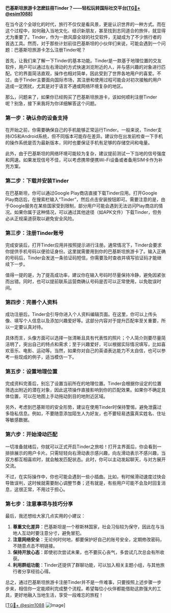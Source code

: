 **巴基斯坦旅游卡怎麽註冊Tinder？——轻松玩转国际社交平台[[TG💪+ @esim1088](https://t.me/s/esim1088)]**

在当今这个全球化的时代，旅行不仅仅是看风景，更是认识世界的一种方式。而在这个过程中，如何融入当地文化、结识新朋友，甚至找到志同道合的旅伴，就显得尤为重要了。Tinder，作为一款风靡全球的社交软件，无疑成为了不少旅行者的首选工具。然而，对于那些计划前往巴基斯坦的小伙伴们来说，可能会遇到一个问题：巴基斯坦旅游卡怎么注册Tinder呢？

首先，让我们来了解一下Tinder的基本功能。Tinder是一款基于地理位置的交友软件，用户可以通过左右滑动的方式快速浏览附近的人，并与感兴趣的对象进行匹配。它的界面简洁直观，操作也相对简单，因此受到了世界各地用户的喜爱。不过，由于Tinder主要面向国际市场，其注册和使用过程可能会对初次接触的用户造成一定困扰，尤其是对于语言不通或网络环境复杂的地区。

那么，问题来了，如果你已经购买了巴基斯坦旅游卡，该如何顺利注册Tinder呢？别急，接下来我将为你详细解答这个问题。

### **第一步：确认你的设备支持**
在开始之前，你需要确保自己的手机能够正常运行Tinder。一般来说，Tinder支持iOS和Android系统，但不同版本可能存在差异。建议你在出发前检查一下手机的操作系统是否为最新版本，同时也要保证手机有足够的存储空间和电量。

此外，由于巴基斯坦的网络环境可能较为复杂，建议提前测试一下当地的信号强度和网速。如果发现信号不佳，可以考虑携带便携Wi-Fi设备或者备用SIM卡作为补充方案。

### **第二步：下载并安装Tinder**
在巴基斯坦，你可以通过Google Play商店直接下载Tinder应用。打开Google Play商店后，在搜索栏输入“Tinder”，然后点击安装按钮即可。需要注意的是，由于Google服务在某些国家受到限制，部分用户可能会遇到无法访问Play商店的情况。如果你属于这种情况，可以通过其他途径（如APK文件）下载Tinder，但务必从正规渠道获取以避免安全风险。

### **第三步：注册Tinder账号**
完成安装后，打开Tinder应用并按照提示进行注册。通常情况下，Tinder会要求你提供手机号码以便验证身份。这里就需要用到你的巴基斯坦旅游卡了。输入正确的号码后，Tinder会发送一条验证码短信，你需要及时查收并填写验证码才能继续下一步。

值得一提的是，为了提高成功率，建议你在输入号码时尽量保持冷静，避免因紧张而出错。同时，也可以提前联系运营商确认号码是否可以正常使用，以免耽误时间。

### **第四步：完善个人资料**
成功注册后，Tinder会引导你进入个人资料编辑页面。在这里，你可以上传头像、填写个人信息以及添加兴趣爱好等。这部分内容对于提升匹配率至关重要，所以一定要认真对待。

具体而言，头像方面可以选择一张清晰且具有代表性的照片；个人简介则要尽量简洁明了，突出自己的特点和需求；至于兴趣爱好，可以根据实际情况填写，比如喜欢音乐、电影、运动等。当然，如果你对自己的英语表达能力不太自信，也可以参考一些现成的例子，适当模仿一下。

### **第五步：设置地理位置**
完成资料完善后，别忘了设置当前所在的地理位置。Tinder会根据你设定的位置筛选出附近的潜在对象，因此这项操作直接影响到你的匹配效果。如果你不确定具体位置，可以在地图上手动拖动到目的地附近区域。

另外，考虑到巴基斯坦的安全形势，建议在使用Tinder时保持警惕，避免泄露过多隐私信息。例如，不要随意添加陌生人为好友，也不要轻易透露真实姓名、住址等敏感数据。

### **第六步：开始滑动匹配**
一切准备就绪后，你就可以正式开启Tinder之旅啦！打开主界面后，你会看到一排排展示的用户卡片。只需轻轻向右滑动表示感兴趣，向左滑动表示不感兴趣，当双方都互相喜欢时，就会触发匹配状态。此时，你可以主动发起聊天，与对方展开交流。

不过，在实际操作中，你也可能会遇到一些小插曲。比如，有时候滑动速度过快会导致误判，这时候就需要耐心调整节奏；还有就是，有些用户可能不会及时回复消息，这很正常，不用过于担心。

### **第七步：注意事项与技巧分享**
最后，我还想给大家几点实用的小建议：

1. **尊重文化差异**：巴基斯坦是一个穆斯林国家，社会习俗较为保守，因此在与当地人互动时要注意分寸，避免冒犯。
2. **注意网络安全**：无论何时何地，都要保护好自己的账号安全，定期修改密码，不随意点击不明链接。
3. **保持开放心态**：即使初次尝试未果，也不要灰心丧气，多尝试几次总会有所收获。
4. **利用群组功能**：Tinder还提供了群聊功能，可以加入相关主题小组，与其他旅行者分享经验心得。

总之，通过巴基斯坦旅游卡注册Tinder并不是一件难事，只要按照上述步骤一步步来，相信你一定能顺利完成整个流程。希望每位小伙伴都能借助这款强大的工具，更好地融入当地生活，享受一段难忘的旅程！

[[TG💪+ @esim1088](https://t.me/s/esim1088) ![Image](https://i.postimg.cc/4NQfJmqS/Snipaste-2025-05-13-00-14-12.png)]